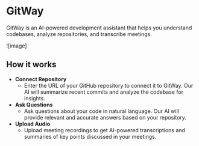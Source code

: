 # GitWay

GitWay is an AI-powered development assistant that helps you understand codebases, analyze repositories, and transcribe meetings.

![image]

## How it works

- **Connect Repository**
    - Enter the URL of your GitHub repository to connect it to GitWay. Our AI will summarize recent commits and analyze the codebase for insights.
- **Ask Questions**
    -  Ask questions about your code in natural language. Our AI will provide relevant and accurate answers based on your repository.
- **Upload Audio**
    -  Upload meeting recordings to get AI-powered transcriptions and summaries of key points discussed in your meetings.
